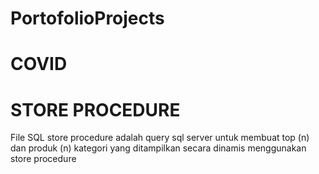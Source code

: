 # PortofolioProjects
# COVID

# STORE PROCEDURE
File SQL store procedure adalah query sql server untuk membuat top (n) dan produk (n) kategori yang ditampilkan secara dinamis menggunakan store procedure
